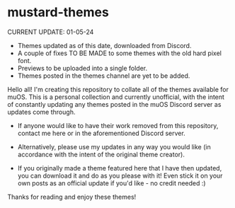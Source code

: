 # mustard-themes

CURRENT UPDATE: 01-05-24
- Themes updated as of this date, downloaded from Discord.
- A couple of fixes TO BE MADE to some themes with the old hard pixel font.
- Previews to be uploaded into a single folder.
- Themes posted in the themes channel are yet to be added.
  
Hello all! I'm creating this repository to
collate all of the themes available for muOS.
This is a personal collection and currently
unofficial, with the intent of constantly
updating any themes posted in the muOS Discord
server as updates come through.

- If anyone would like to have their work
removed from this repository, contact me here
or in the aforementioned Discord server.

- Alternatively, please use my updates in any
way you would like (in accordance with the
intent of the original theme creator).

- If you originally made a theme featured here 
that I have then updated, you can download it
and do as you please with it! Even stick it
on your own posts as an official update if
you'd like - no credit needed :)

Thanks for reading and enjoy these themes!
